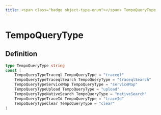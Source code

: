 ```yaml
---
title: <span class="badge object-type-enum"></span> TempoQueryType
---
```

# <span class="badge object-type-enum"></span> TempoQueryType

## Definition

```go
type TempoQueryType string
const (
	TempoQueryTypeTraceql TempoQueryType = "traceql"
	TempoQueryTypeTraceqlSearch TempoQueryType = "traceqlSearch"
	TempoQueryTypeServiceMap TempoQueryType = "serviceMap"
	TempoQueryTypeUpload TempoQueryType = "upload"
	TempoQueryTypeNativeSearch TempoQueryType = "nativeSearch"
	TempoQueryTypeTraceId TempoQueryType = "traceId"
	TempoQueryTypeClear TempoQueryType = "clear"
)

```
